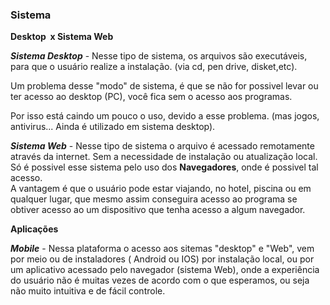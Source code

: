 ### Sistema

**Desktop  x Sistema Web**  



**_Sistema Desktop_** - Nesse tipo de sistema, os arquivos são executáveis, para que o usuário realize a instalação. (via cd, pen drive, disket,etc).  

Um problema desse "modo" de sistema, é que se não for possivel levar ou ter acesso ao desktop (PC), você fica sem o acesso aos programas.
  
Por isso está caindo um pouco o uso, devido a esse problema. (mas jogos, antivirus...
Ainda é utilizado em sistema desktop).  



**_Sistema Web_** - Nesse tipo de sistema o arquivo é acessado remotamente através da internet. Sem a necessidade de instalação ou atualização local. 
Só é possivel esse sistema pelo uso dos **Navegadores**, onde é possivel
tal acesso.  
A vantagem é que o usuário pode estar viajando, no hotel, piscina ou em qualquer lugar, que mesmo assim conseguira acesso ao programa se obtiver acesso ao um dispositivo que tenha acesso a algum navegador.



**Aplicações**

**_Mobile_** - Nessa plataforma o acesso aos sitemas "desktop" e "Web", vem por meio ou de instaladores ( Android ou IOS) por instalação local, ou por um aplicativo acessado pelo navegador (sistema Web), onde a experiência do usuário não é muitas vezes de acordo com o que esperamos, ou seja não muito intuitiva e de fácil controle.


